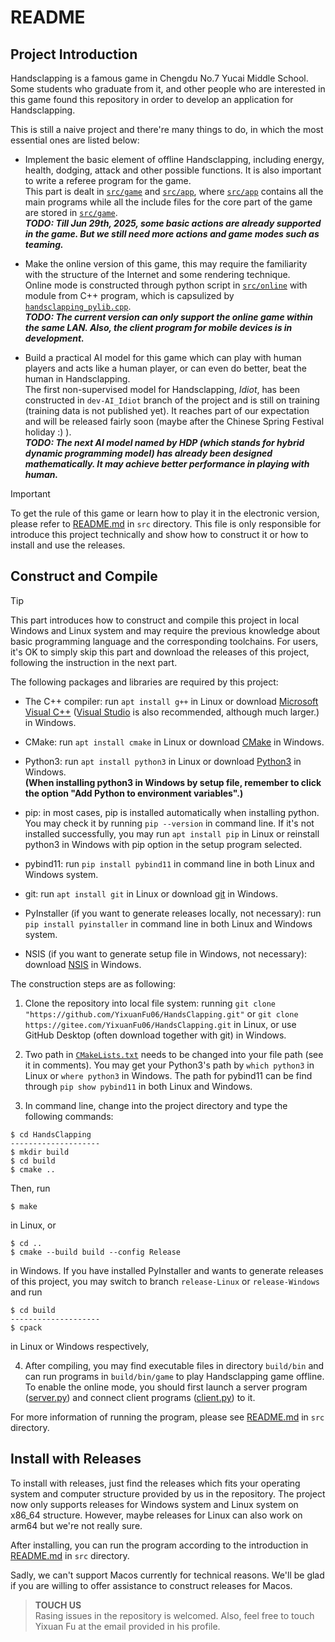 # README

## Project Introduction

Handsclapping is a famous game in Chengdu No.7 Yucai Middle School. Some students who graduate from it, and other people who are interested in this game found this repository in order to develop an application for Handsclapping.

This is still a naive project and there're many things to do, in which the most essential ones are listed below:

- Implement the basic element of offline Handsclapping, including energy, health, dodging, attack and other possible functions. It is also important to write a referee program for the game.\
This part is dealt in [`src/game`](src/game) and [`src/app`](src/app), where [`src/app`](src/app) contains all the main programs while all the include files for the core part of the game are stored in [`src/game`](src/game).\
***TODO: Till Jun 29th, 2025, some basic actions are already supported in the game. But we still need more actions and game modes such as teaming.***

- Make the online version of this game, this may require the familiarity with the structure of the Internet and some rendering technique.\
Online mode is constructed through python script in [`src/online`](src/online) with module from C++ program, which is capsulized by [`handsclapping_pylib.cpp`](src/handsclapping_pylib.cpp).\
***TODO: The current version can only support the online game within the same LAN. Also, the client program for mobile devices is in development.***

- Build a practical AI model for this game which can play with human players and acts like a human player, or can even do better, beat the human in Handsclapping.\
The first non-supervised model for Handsclapping, *Idiot*, has been constructed in `dev-AI_Idiot` branch of the project and is still on training (training data is not published yet). It reaches part of our expectation and will be released fairly soon (maybe after the Chinese Spring Festival holiday :) ).\
***TODO: The next AI model named by HDP (which stands for hybrid dynamic programming model) has already been designed mathematically. It may achieve better performance in playing with human.***

> [!IMPORTANT]
> To get the rule of this game or learn how to play it in the electronic version, please refer to [README.md](src/README.md) in `src` directory. This file is only responsible for introduce this project technically and show how to construct it or how to install and use the releases.

## Construct and Compile

> [!TIP]
> This part introduces how to construct and compile this project in local Windows and Linux system and may require the previous knowledge about basic programming language and the corresponding toolchains. For users, it's OK to simply skip this part and download the releases of this project, following the instruction in the next part.

The following packages and libraries are required by this project:
- The C++ compiler: run `apt install g++` in Linux or download [Microsoft Visual C++](https://learn.microsoft.com/en-us/cpp/windows/latest-supported-vc-redist?view=msvc-170#latest-microsoft-visual-c-redistributable-version) ([Visual Studio](https://visualstudio.microsoft.com/) is also recommended, although much larger.) in Windows.

- CMake: run `apt install cmake` in Linux or download [CMake](https://cmake.org/download/) in Windows.

- Python3: run `apt install python3` in Linux or download [Python3](https://www.python.org/download/releases/3.0/) in Windows.\
**(When installing python3 in Windows by setup file, remember to click the option "Add Python to environment variables".)**

- pip: in most cases, pip is installed automatically when installing python. You may check it by running `pip --version` in command line. If it's not installed successfully, you may run `apt install pip` in Linux or reinstall python3 in Windows with pip option in the setup program selected.

- pybind11: run `pip install pybind11` in command line in both Linux and Windows system.

- git: run `apt install git` in Linux or download [git](https://git-scm.com/downloads/) in Windows.

- PyInstaller (if you want to generate releases locally, not necessary): run `pip install pyinstaller` in command line in both Linux and Windows system.

- NSIS (if you want to generate setup file in Windows, not necessary): download [NSIS](https://nsis.sourceforge.io/Download) in Windows.

The construction steps are as following:

1. Clone the repository into local file system: running `git clone "https://github.com/YixuanFu06/HandsClapping.git"` or `git clone https://gitee.com/YixuanFu06/HandsClapping.git` in Linux, or use GitHub Desktop (often download together with git) in Windows.

2. Two path in [`CMakeLists.txt`](./CMakeLists.txt) needs to be changed into your file path (see it in comments). You may get your Python3's path by `which python3` in Linux or `where python3` in Windows. The path for pybind11 can be find through `pip show pybind11` in both Linux and Windows.

3. In command line, change into the project directory and type the following commands:
```
$ cd HandsClapping
--------------------
$ mkdir build
$ cd build
$ cmake ..
```
Then, run
```
$ make
```
in Linux, or
```
$ cd ..
$ cmake --build build --config Release
```
in Windows. If you have installed PyInstaller and wants to generate releases of this project, you may switch to branch `release-Linux` or `release-Windows` and run
```
$ cd build
--------------------
$ cpack
```
in Linux or Windows respectively,

4. After compiling, you may find executable files in directory `build/bin` and can run programs in `build/bin/game` to play Handsclapping game offline. To enable the online mode, you should first launch a server program ([server.py](src/online/server.py)) and connect client programs ([client.py](src/online/client.py)) to it.

For more information of running the program, please see [README.md](src/README.md) in `src` directory.

## Install with Releases

To install with releases, just find the releases which fits your operating system and computer structure provided by us in the repository. The project now only supports releases for Windows system and Linux system on x86_64 structure. However, maybe releases for Linux can also work on arm64 but we're not really sure.

After installing, you can run the program according to the introduction in [README.md](src/README.md) in `src` directory.

Sadly, we can't support Macos currently for technical reasons. We'll be glad if you are willing to offer assistance to construct releases for Macos.

> **TOUCH US**\
> Rasing issues in the repository is welcomed. Also, feel free to touch Yixuan Fu at the email provided in his profile.
